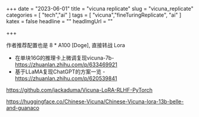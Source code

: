 +++
date = "2023-06-01"
title = "vicuna replicate"
slug = "vicuna_replicate"
categories = [ "tech","ai" ]
tags = [ "vicuna","fineTuringReplicate", "ai" ]
katex = false
headline = ""
headImgUrl = ""

+++

作者推荐配置也是 8 * A100 [Doge], 直接转战 Lora

* 在单块16G的推理卡上微调复现vicuna-7b- https://zhuanlan.zhihu.com/p/633469921
* 基于LLaMA复现ChatGPT的方案一览 - https://zhuanlan.zhihu.com/p/620539841





https://github.com/jackaduma/Vicuna-LoRA-RLHF-PyTorch

https://huggingface.co/Chinese-Vicuna/Chinese-Vicuna-lora-13b-belle-and-guanaco

